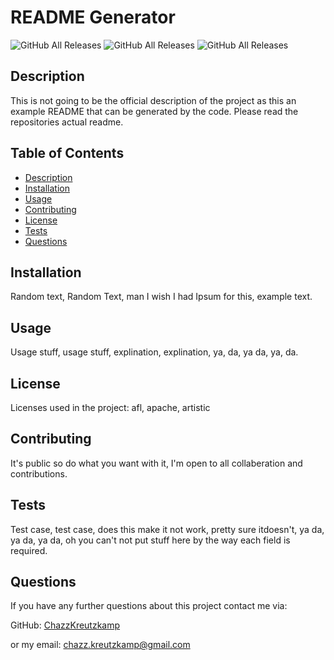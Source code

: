 
# README Generator

![GitHub All Releases](https://img.shields.io/badge/License-afl-blue) ![GitHub All Releases](https://img.shields.io/badge/License-apache-blue) ![GitHub All Releases](https://img.shields.io/badge/License-artistic-blue)

## Description
This is not going to be the official description of the project as this an example README that can be generated by the code. Please read the repositories actual readme.

## Table of Contents
* [Description](#description)
* [Installation](#installation)
* [Usage](#usage)
* [Contributing](#contributing)
* [License](#license)
* [Tests](#tests)
* [Questions](#questions)

## Installation
Random text, Random Text, man I wish I had Ipsum for this, example text.

## Usage
Usage stuff, usage stuff, explination, explination, ya, da, ya da, ya, da.

## License
Licenses used in the project: afl, apache, artistic

## Contributing
It's public so do what you want with it, I'm open to all collaberation and contributions.
    

## Tests
Test case, test case, does this make it not work, pretty sure itdoesn't, ya da, ya da, ya da, oh you can't not put stuff here by the way each field is required.

## Questions
If you have any further questions about this project contact me via:

GitHub: [ChazzKreutzkamp](github.com/ChazzKreutzkamp)

or my email: chazz.kreutzkamp@gmail.com
